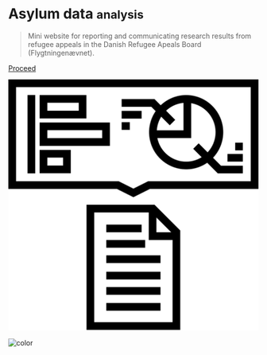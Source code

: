 # Asylum data <small>analysis</small>

> Mini website for reporting and communicating research results from refugee appeals in the Danish Refugee Apeals Board (Flygtningenævnet).

[Proceed](index.md)

![](_media/report_1.svg)

![color](#f0f0f0)